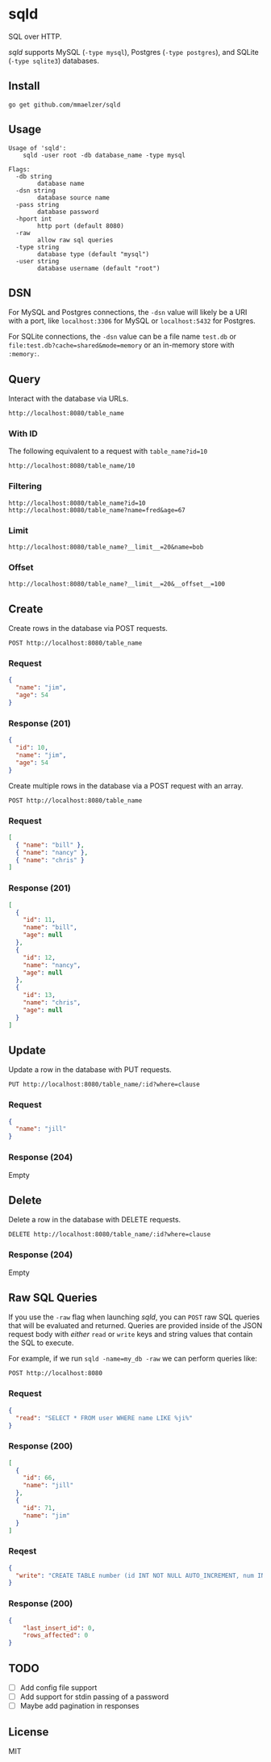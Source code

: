 sqld
====

SQL over HTTP.
  
*sqld* supports MySQL (`-type mysql`), Postgres (`-type postgres`), and SQLite (`-type sqlite3`) databases.

Install
-------
```
go get github.com/mmaelzer/sqld
```

Usage
-----
```
Usage of 'sqld':
	sqld -user root -db database_name -type mysql

Flags:
  -db string
    	database name
  -dsn string
    	database source name
  -pass string
    	database password
  -hport int
    	http port (default 8080)
  -raw
    	allow raw sql queries
  -type string
    	database type (default "mysql")
  -user string
    	database username (default "root")
```

DSN
---

For MySQL and Postgres connections, the `-dsn` value will likely be a URI with a port, like `localhost:3306` for MySQL or `localhost:5432` for Postgres.  
  
For SQLite connections, the `-dsn` value can be a file name `test.db` or `file:test.db?cache=shared&mode=memory` or an in-memory store with `:memory:`.

Query
-----
Interact with the database via URLs.
```
http://localhost:8080/table_name
```

### With ID
The following equivalent to a request with `table_name?id=10`
```
http://localhost:8080/table_name/10
```

### Filtering
```
http://localhost:8080/table_name?id=10
http://localhost:8080/table_name?name=fred&age=67
```
### Limit
```
http://localhost:8080/table_name?__limit__=20&name=bob
```

### Offset
```
http://localhost:8080/table_name?__limit__=20&__offset__=100
```

Create
------
Create rows in the database via POST requests.
```
POST http://localhost:8080/table_name
```
### Request
```json
{
  "name": "jim",
  "age": 54
}
```

### Response (201)
```json
{
  "id": 10,
  "name": "jim",
  "age": 54
}
```

Create multiple rows in the database via a POST request with an array.
```
POST http://localhost:8080/table_name
```
### Request
```json
[
  { "name": "bill" },
  { "name": "nancy" },
  { "name": "chris" }
]
```
### Response (201)
```json
[
  {
    "id": 11,
    "name": "bill",
    "age": null
  },
  {
    "id": 12,
    "name": "nancy",
    "age": null
  },
  {
    "id": 13,
    "name": "chris",
    "age": null
  }
]
```


Update
------
Update a row in the database with PUT requests.
```
PUT http://localhost:8080/table_name/:id?where=clause
```
### Request
```json
{
  "name": "jill"
}
```

### Response (204)
Empty


Delete
------
Delete a row in the database with DELETE requests.
```
DELETE http://localhost:8080/table_name/:id?where=clause
```

### Response (204)
Empty


Raw SQL Queries
---------------
If you use the `-raw` flag when launching *sqld*, you can `POST` raw SQL queries that will be evaluated and returned. Queries are provided inside of the JSON request body with _either_ `read` or `write` keys and string values that contain the SQL to execute.
  
For example, if we run `sqld -name=my_db -raw` we can perform queries like:
```
POST http://localhost:8080
```
### Request
```json
{
  "read": "SELECT * FROM user WHERE name LIKE %ji%"
}
```
### Response (200)
```json
[
  {
    "id": 66,
    "name": "jill"
  },
  {
    "id": 71,
    "name": "jim"
  }
]
```
### Reqest
```json
{
  "write": "CREATE TABLE number (id INT NOT NULL AUTO_INCREMENT, num INT NOT NULL, PRIMARY KEY ( id ) )"
}
```
### Response (200)
```json
{
    "last_insert_id": 0,
    "rows_affected": 0
}
```

TODO
----
- [ ] Add config file support
- [ ] Add support for stdin passing of a password
- [ ] Maybe add pagination in responses

License
-------
MIT

